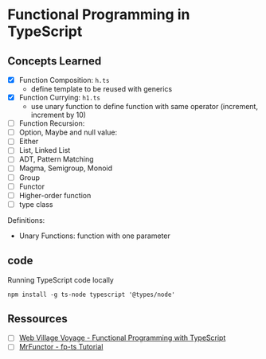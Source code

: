 # Functional Programming in TypeScript


## Concepts Learned

- [X] Function Composition: `h.ts`
	- define template to be reused with generics
- [X] Function Currying: `h1.ts`
	- use unary function to define function with same operator (increment, 
	  increment by 10)
- [ ] Function Recursion:
- [ ] Option, Maybe and null value:
- [ ] Either
- [ ] List, Linked List
- [ ] ADT, Pattern Matching
- [ ] Magma, Semigroup, Monoid
- [ ] Group
- [ ] Functor
- [ ] Higher-order function
- [ ] type class

Definitions:
* Unary Functions: function with one parameter



## code

Running TypeScript code locally

```
npm install -g ts-node typescript '@types/node'
```

## Ressources

- [ ] [Web Village Voyage - Functional Programming with TypeScript](https://www.youtube.com/playlist?list=PLuPevXgCPUIMbCxBEnc1dNwboH6e2ImQo)
- [ ] [MrFunctor - fp-ts Tutorial](https://www.youtube.com/playlist?list=PLUMXrUa_EuePN94nJ2hAui5nWDj8RO3lH)
